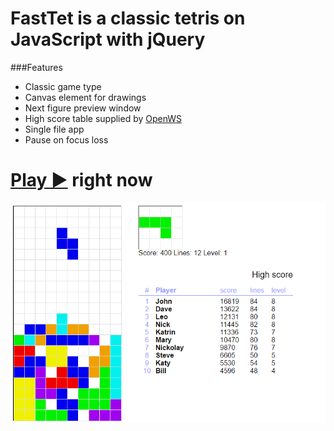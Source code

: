 # FastTet is a classic tetris on JavaScript with jQuery
###Features
* Classic game type 
* Canvas element for drawings
* Next figure preview window
* High score table supplied by <a href="https://openws-app.herokuapp.com/#/">OpenWS</a>
* Single file app
* Pause on focus loss

# <a href="http://htmlpreview.github.io/?https://github.com/Zak-r2/fasttet/blob/master/tetris.html">Play ►</a> right now

<a href="http://htmlpreview.github.io/?https://github.com/Zak-r2/fasttet/blob/master/tetris.html"><img src="fasttet_v1.0.PNG"></a>



